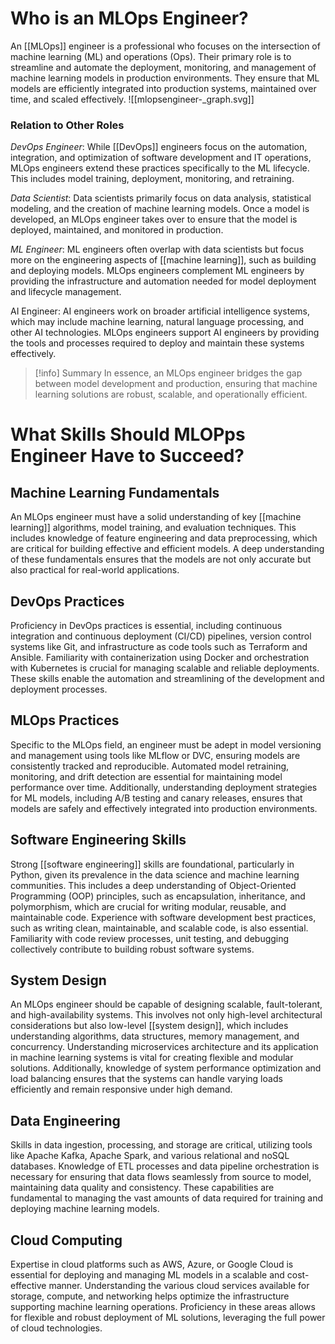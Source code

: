 
# Who is an MLOps Engineer?
An [[MLOps]] engineer is a professional who focuses on the intersection of machine learning (ML) and operations (Ops). Their primary role is to streamline and automate the deployment, monitoring, and management of machine learning models in production environments. They ensure that ML models are efficiently integrated into production systems, maintained over time, and scaled effectively.
![[mlopsengineer-_graph.svg]]
### Relation to Other Roles

*DevOps Engineer*: While [[DevOps]] engineers focus on the automation, integration, and optimization of software development and IT operations, MLOps engineers extend these practices specifically to the ML lifecycle. This includes model training, deployment, monitoring, and retraining.

*Data Scientist*: Data scientists primarily focus on data analysis, statistical modeling, and the creation of machine learning models. Once a model is developed, an MLOps engineer takes over to ensure that the model is deployed, maintained, and monitored in production.

*ML Engineer*: ML engineers often overlap with data scientists but focus more on the engineering aspects of [[machine learning]], such as building and deploying models. MLOps engineers complement ML engineers by providing the infrastructure and automation needed for model deployment and lifecycle management.

AI Engineer: AI engineers work on broader artificial intelligence systems, which may include machine learning, natural language processing, and other AI technologies. MLOps engineers support AI engineers by providing the tools and processes required to deploy and maintain these systems effectively.

> [!info] Summary
> In essence, an MLOps engineer bridges the gap between model development and production, ensuring that machine learning solutions are robust, scalable, and operationally efficient.

# What Skills Should MLOPps Engineer Have to Succeed?
## Machine Learning Fundamentals
An MLOps engineer must have a solid understanding of key [[machine learning]] algorithms, model training, and evaluation techniques. This includes knowledge of feature engineering and data preprocessing, which are critical for building effective and efficient models. A deep understanding of these fundamentals ensures that the models are not only accurate but also practical for real-world applications.

## DevOps Practices
Proficiency in DevOps practices is essential, including continuous integration and continuous deployment (CI/CD) pipelines, version control systems like Git, and infrastructure as code tools such as Terraform and Ansible. Familiarity with containerization using Docker and orchestration with Kubernetes is crucial for managing scalable and reliable deployments. These skills enable the automation and streamlining of the development and deployment processes.

## MLOps Practices
Specific to the MLOps field, an engineer must be adept in model versioning and management using tools like MLflow or DVC, ensuring models are consistently tracked and reproducible. Automated model retraining, monitoring, and drift detection are essential for maintaining model performance over time. Additionally, understanding deployment strategies for ML models, including A/B testing and canary releases, ensures that models are safely and effectively integrated into production environments.

## Software Engineering Skills
Strong [[software engineering]] skills are foundational, particularly in Python, given its prevalence in the data science and machine learning communities. This includes a deep understanding of Object-Oriented Programming (OOP) principles, such as encapsulation, inheritance, and polymorphism, which are crucial for writing modular, reusable, and maintainable code. Experience with software development best practices, such as writing clean, maintainable, and scalable code, is also essential. Familiarity with code review processes, unit testing, and debugging collectively contribute to building robust software systems.

## System Design
An MLOps engineer should be capable of designing scalable, fault-tolerant, and high-availability systems. This involves not only high-level architectural considerations but also low-level [[system design]], which includes understanding algorithms, data structures, memory management, and concurrency. Understanding microservices architecture and its application in machine learning systems is vital for creating flexible and modular solutions. Additionally, knowledge of system performance optimization and load balancing ensures that the systems can handle varying loads efficiently and remain responsive under high demand.

## Data Engineering
Skills in data ingestion, processing, and storage are critical, utilizing tools like Apache Kafka, Apache Spark, and various relational and noSQL databases. Knowledge of ETL processes and data pipeline orchestration is necessary for ensuring that data flows seamlessly from source to model, maintaining data quality and consistency. These capabilities are fundamental to managing the vast amounts of data required for training and deploying machine learning models.

## Cloud Computing
Expertise in cloud platforms such as AWS, Azure, or Google Cloud is essential for deploying and managing ML models in a scalable and cost-effective manner. Understanding the various cloud services available for storage, compute, and networking helps optimize the infrastructure supporting machine learning operations. Proficiency in these areas allows for flexible and robust deployment of ML solutions, leveraging the full power of cloud technologies.